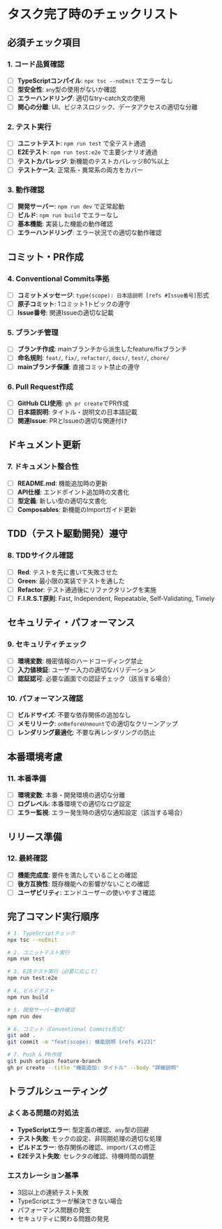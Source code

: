 # タスク完了時のチェックリスト

## 必須チェック項目

### 1. コード品質確認
- [ ] **TypeScriptコンパイル**: `npx tsc --noEmit` でエラーなし
- [ ] **型安全性**: `any`型の使用がないか確認
- [ ] **エラーハンドリング**: 適切なtry-catch文の使用
- [ ] **関心の分離**: UI、ビジネスロジック、データアクセスの適切な分離

### 2. テスト実行
- [ ] **ユニットテスト**: `npm run test` で全テスト通過
- [ ] **E2Eテスト**: `npm run test:e2e` で主要シナリオ通過
- [ ] **テストカバレッジ**: 新機能のテストカバレッジ80%以上
- [ ] **テストケース**: 正常系・異常系の両方をカバー

### 3. 動作確認
- [ ] **開発サーバー**: `npm run dev` で正常起動
- [ ] **ビルド**: `npm run build` でエラーなし
- [ ] **基本機能**: 実装した機能の動作確認
- [ ] **エラーハンドリング**: エラー状況での適切な動作確認

## コミット・PR作成

### 4. Conventional Commits準拠
- [ ] **コミットメッセージ**: `type(scope): 日本語説明 [refs #Issue番号]`形式
- [ ] **原子コミット**: 1コミット1トピックの遵守
- [ ] **Issue番号**: 関連Issueの適切な記載

### 5. ブランチ管理
- [ ] **ブランチ作成**: mainブランチから派生したfeature/fixブランチ
- [ ] **命名規則**: `feat/`, `fix/`, `refactor/`, `docs/`, `test/`, `chore/`
- [ ] **mainブランチ保護**: 直接コミット禁止の遵守

### 6. Pull Request作成
- [ ] **GitHub CLI使用**: `gh pr create`でPR作成
- [ ] **日本語説明**: タイトル・説明文の日本語記載
- [ ] **関連Issue**: PRとIssueの適切な関連付け

## ドキュメント更新

### 7. ドキュメント整合性
- [ ] **README.md**: 機能追加時の更新
- [ ] **API仕様**: エンドポイント追加時の文書化
- [ ] **型定義**: 新しい型の適切な文書化
- [ ] **Composables**: 新機能のImportガイド更新

## TDD（テスト駆動開発）遵守

### 8. TDDサイクル確認
- [ ] **Red**: テストを先に書いて失敗させた
- [ ] **Green**: 最小限の実装でテストを通した
- [ ] **Refactor**: テスト通過後にリファクタリングを実施
- [ ] **F.I.R.S.T原則**: Fast, Independent, Repeatable, Self-Validating, Timely

## セキュリティ・パフォーマンス

### 9. セキュリティチェック
- [ ] **環境変数**: 機密情報のハードコーディング禁止
- [ ] **入力値検証**: ユーザー入力の適切なバリデーション
- [ ] **認証認可**: 必要な画面での認証チェック（該当する場合）

### 10. パフォーマンス確認
- [ ] **ビルドサイズ**: 不要な依存関係の追加なし
- [ ] **メモリリーク**: `onBeforeUnmount`での適切なクリーンアップ
- [ ] **レンダリング最適化**: 不要な再レンダリングの防止

## 本番環境考慮

### 11. 本番準備
- [ ] **環境変数**: 本番・開発環境の適切な分離
- [ ] **ログレベル**: 本番環境での適切なログ設定
- [ ] **エラー監視**: エラー発生時の適切な通知設定（該当する場合）

## リリース準備

### 12. 最終確認
- [ ] **機能完成度**: 要件を満たしていることの確認
- [ ] **後方互換性**: 既存機能への影響がないことの確認
- [ ] **ユーザビリティ**: エンドユーザーの使いやすさ確認

## 完了コマンド実行順序

```bash
# 1. TypeScriptチェック
npx tsc --noEmit

# 2. ユニットテスト実行
npm run test

# 3. E2Eテスト実行（必要に応じて）
npm run test:e2e

# 4. ビルドテスト
npm run build

# 5. 開発サーバー動作確認
npm run dev

# 6. コミット（Conventional Commits形式）
git add .
git commit -m "feat(scope): 機能説明 [refs #123]"

# 7. Push & PR作成
git push origin feature-branch
gh pr create --title "機能追加: タイトル" --body "詳細説明"
```

## トラブルシューティング

### よくある問題の対処法
- **TypeScriptエラー**: 型定義の確認、`any`型の回避
- **テスト失敗**: モックの設定、非同期処理の適切な処理
- **ビルドエラー**: 依存関係の確認、importパスの修正
- **E2Eテスト失敗**: セレクタの確認、待機時間の調整

### エスカレーション基準
- 3回以上の連続テスト失敗
- TypeScriptエラーが解決できない場合
- パフォーマンス問題の発生
- セキュリティに関わる問題の発見